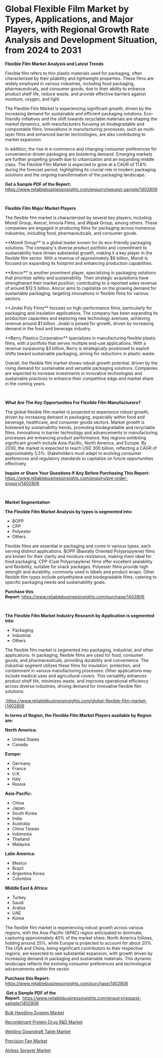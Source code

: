 <p><h1>Global Flexible Film Market by Types, Applications, and Major Players, with Regional Growth Rate Analysis and Development Situation, from 2024 to 2031</h1></p><p><strong>Flexible Film Market Analysis and Latest Trends</strong></p>
<p><p>Flexible film refers to thin plastic materials used for packaging, often characterized by their pliability and lightweight properties. These films are widely employed in various industries, including food packaging, pharmaceuticals, and consumer goods, due to their ability to enhance product shelf life, reduce waste, and provide effective barriers against moisture, oxygen, and light.</p><p>The Flexible Film Market is experiencing significant growth, driven by the increasing demand for sustainable and efficient packaging solutions. Eco-friendly initiatives and the shift towards recyclable materials are shaping the market dynamics, with manufacturers focusing on biodegradable and compostable films. Innovations in manufacturing processes, such as multi-layer films and enhanced barrier technologies, are also contributing to market expansion.</p><p>In addition, the rise in e-commerce and changing consumer preferences for convenience-driven packaging are bolstering demand. Emerging markets are further propelling growth due to urbanization and an expanding middle class. The Flexible Film Market is expected to grow at a CAGR of 11.8% during the forecast period, highlighting its crucial role in modern packaging solutions and the ongoing transformation of the packaging landscape.</p></p>
<p><strong>Get a Sample PDF of the Report:&nbsp;</strong> <a href="https://www.reliablebusinessinsights.com/enquiry/request-sample/1402806?utm_campaign=62&utm_medium=2&utm_source=Github&utm_content=ia&utm_term=23102024&utm_id=flexible-film">https://www.reliablebusinessinsights.com/enquiry/request-sample/1402806</a></p>
<p>&nbsp;</p>
<p><strong>Flexible Film Major Market Players</strong></p>
<p><p>The flexible film market is characterized by several key players, including Mondi Group, Amcor, Innovia Films, and Wipak Group, among others. These companies are engaged in producing films for packaging across numerous industries, including food, pharmaceuticals, and consumer goods. </p><p>**Mondi Group** is a global leader known for its eco-friendly packaging solutions. The company's diverse product portfolio and commitment to sustainability have driven substantial growth, making it a key player in the flexible film sector. With a revenue of approximately $8 billion, Mondi is focused on expanding its footprint and enhancing production capabilities.</p><p>**Amcor** is another prominent player, specializing in packaging solutions that prioritize safety and sustainability. Their strategic acquisitions have strengthened their market position, contributing to a reported sales revenue of around $12.5 billion. Amcor aims to capitalize on the growing demand for sustainable packaging, targeting innovations in flexible films for various sectors.</p><p>**Jindal Poly Films** focuses on high-performance films, particularly for packaging and insulation applications. The company has been expanding its production capacities and exploring new technology avenues, achieving revenue around $1 billion. Jindal is poised for growth, driven by increasing demand in the food and beverage industry.</p><p>**Berry Plastics Corporation** specializes in manufacturing flexible plastic films, with a portfolio that serves multiple end-use applications. With a revenue surpassing $3 billion, Berry is strategically positioned to exploit shifts toward sustainable packaging, aiming for reductions in plastic waste.</p><p>Overall, the flexible film market shows robust growth potential, driven by the rising demand for sustainable and versatile packaging solutions. Companies are expected to increase investments in innovative technologies and sustainable practices to enhance their competitive edge and market share in the coming years.</p></p>
<p>&nbsp;</p>
<p><strong>What Are The Key Opportunities For Flexible Film Manufacturers?</strong></p>
<p><p>The global flexible film market is projected to experience robust growth, driven by increasing demand in packaging, especially within food and beverage, healthcare, and consumer goods sectors. Market growth is bolstered by sustainability trends, promoting biodegradable and recyclable films. Innovations in barrier technology and advancements in manufacturing processes are enhancing product performance. Key regions exhibiting significant growth include Asia-Pacific, North America, and Europe. By 2030, the market is expected to reach USD 300 billion, reflecting a CAGR of approximately 5.5%. Stakeholders must adapt to evolving consumer preferences and regulatory standards to capitalize on future opportunities effectively.</p></p>
<p><strong>Inquire or Share Your Questions If Any Before Purchasing This Report:</strong> <a href="https://www.reliablebusinessinsights.com/enquiry/pre-order-enquiry/1402806?utm_campaign=62&utm_medium=2&utm_source=Github&utm_content=ia&utm_term=23102024&utm_id=flexible-film">https://www.reliablebusinessinsights.com/enquiry/pre-order-enquiry/1402806</a></p>
<p>&nbsp;</p>
<p><strong>Market Segmentation</strong></p>
<p><strong>The Flexible Film Market Analysis by types is segmented into:</strong></p>
<p><ul><li>BOPP</li><li>CPP</li><li>Polyester</li><li>Others</li></ul></p>
<p><p>Flexible films are essential in packaging and come in various types, each serving distinct applications. BOPP (Biaxially Oriented Polypropylene) films are known for their clarity and moisture resistance, making them ideal for food packaging. CPP (Cast Polypropylene) films offer excellent sealability and flexibility, suitable for snack packages. Polyester films provide high strength and durability, commonly used in labels and product wraps. Other flexible film types include polyethylene and biodegradable films, catering to specific packaging needs and sustainability goals.</p></p>
<p><strong>Purchase this Report:&nbsp;</strong><a href="https://www.reliablebusinessinsights.com/purchase/1402806?utm_campaign=62&utm_medium=2&utm_source=Github&utm_content=ia&utm_term=23102024&utm_id=flexible-film">https://www.reliablebusinessinsights.com/purchase/1402806</a></p>
<p>&nbsp;</p>
<p><strong>The Flexible Film Market Industry Research by Application is segmented into:</strong></p>
<p><ul><li>Packaging</li><li>Industrial</li><li>Others</li></ul></p>
<p><p>The flexible film market is segmented into packaging, industrial, and other applications. In packaging, flexible films are used for food, consumer goods, and pharmaceuticals, providing durability and convenience. The industrial segment utilizes these films for insulation, protection, and containment in various manufacturing processes. Other applications may include medical uses and agricultural covers. This versatility enhances product shelf life, minimizes waste, and improves operational efficiency across diverse industries, driving demand for innovative flexible film solutions.</p></p>
<p><a href="https://www.reliablebusinessinsights.com/global-flexible-film-market-r1402806?utm_campaign=62&utm_medium=2&utm_source=Github&utm_content=ia&utm_term=23102024&utm_id=flexible-film">&nbsp;https://www.reliablebusinessinsights.com/global-flexible-film-market-r1402806</a></p>
<p><strong>In terms of Region, the Flexible Film Market Players available by Region are:</strong></p>
<p>
    <p> <strong> North America: </strong>
        <ul>
            <li>United States</li>
            <li>Canada</li>
        </ul>
        </p> 
    <p> <strong> Europe: </strong>
        <ul>
            <li>Germany</li>
            <li>France</li>
            <li>U.K.</li>
            <li>Italy</li>
            <li>Russia</li>
        </ul>
        </p> 
    <p> <strong> Asia-Pacific: </strong>
        <ul>
            <li>China</li>
            <li>Japan</li>
            <li>South Korea</li>
            <li>India</li>
            <li>Australia</li>
            <li>China Taiwan</li>
            <li>Indonesia</li>
            <li>Thailand</li>
            <li>Malaysia</li>
        </ul>
        </p> 
    <p> <strong> Latin America: </strong>
        <ul>
            <li>Mexico</li>
            <li>Brazil</li>
            <li>Argentina Korea</li>
            <li>Colombia</li>
        </ul>
        </p> 
    <p> <strong> Middle East & Africa: </strong>
        <ul>
            <li>Turkey</li>
            <li>Saudi</li>
            <li>Arabia</li>
            <li>UAE</li>
            <li>Korea</li>
        </ul>
    </p>
    </p>
<p><p>The flexible film market is experiencing robust growth across various regions, with the Asia-Pacific (APAC) region anticipated to dominate, capturing approximately 40% of the market share. North America follows, holding around 25%, while Europe is projected to account for about 20%. The USA and China, being significant contributors to their respective regions, are expected to see substantial expansion, with growth driven by increasing demand in packaging and sustainable materials. This dynamic landscape reflects the evolving consumer preferences and technological advancements within the sector.</p></p>
<p><strong>Purchase this Report: </strong><a href="https://www.reliablebusinessinsights.com/purchase/1402806?utm_campaign=62&utm_medium=2&utm_source=Github&utm_content=ia&utm_term=23102024&utm_id=flexible-film">https://www.reliablebusinessinsights.com/purchase/1402806</a></p>
<p>&nbsp;<strong>Get a Sample PDF of the Report:&nbsp;&nbsp;</strong><a href="https://www.reliablebusinessinsights.com/enquiry/request-sample/1402806?utm_campaign=62&utm_medium=2&utm_source=Github&utm_content=ia&utm_term=23102024&utm_id=flexible-film">https://www.reliablebusinessinsights.com/enquiry/request-sample/1402806</a></p>
<p><strong></strong></p>
<p><p><a href="https://issuu.com/reportprime-2/docs/bulk-handling-system-market-size-20_3e6221f0bde9a1?utm_campaign=62&utm_medium=2&utm_source=Github&utm_content=ia&utm_term=23102024&utm_id=flexible-film">Bulk Handling System Market</a></p><p><a href="https://www.linkedin.com/pulse/recombinant-protein-drug-rd-market-global-share-ranking-overall-snmde?utm_campaign=62&utm_medium=2&utm_source=Github&utm_content=ia&utm_term=23102024&utm_id=flexible-film">Recombinant Protein Drug R&D Market</a></p><p><a href="https://github.com/abbiewimld/Market-Research-Report-List-1/blob/main/welding-downdraft-table-market.md?utm_campaign=62&utm_medium=2&utm_source=Github&utm_content=ia&utm_term=23102024&utm_id=flexible-film">Welding Downdraft Table Market</a></p><p><a href="https://issuu.com/reportprime-2/docs/precision-fan-market-size-2030.pptx_035f72db9f7ece?utm_campaign=62&utm_medium=2&utm_source=Github&utm_content=ia&utm_term=23102024&utm_id=flexible-film">Precision Fan Market</a></p><p><a href="https://github.com/MCGEE-CRANECaitlyn/Market-Research-Report-List-1/blob/main/airless-sprayer-market.md?utm_campaign=62&utm_medium=2&utm_source=Github&utm_content=ia&utm_term=23102024&utm_id=flexible-film">Airless Sprayer Market</a></p></p>